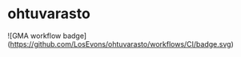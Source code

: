 # ohtuvarasto

![GMA workflow badge] (https://github.com/LosEvons/ohtuvarasto/workflows/CI/badge.svg)

